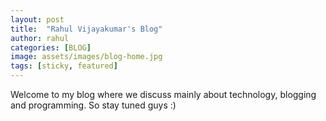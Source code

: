 ```yaml
---
layout: post
title:  "Rahul Vijayakumar's Blog"
author: rahul
categories: [BLOG]
image: assets/images/blog-home.jpg
tags: [sticky, featured]
---
```


Welcome to my blog where we discuss mainly about technology, blogging and programming. So stay tuned guys :)